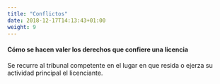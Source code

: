 ```yaml
---
title: "Conflictos"
date: 2018-12-17T14:13:43+01:00
weight: 9
---
```



<h4>Cómo se hacen <span class="thi">valer</span> los derechos que confiere una licencia</h4>
<p>Se recurre al tribunal competente en el lugar en que resida o ejerza su actividad principal el <span class="thi">licenciante</span>.</p>

